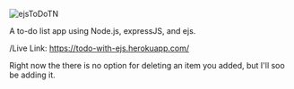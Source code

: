 ![ejsToDoTN](https://user-images.githubusercontent.com/77228474/112246022-0737e580-8c78-11eb-90ba-feda8d17d2c7.png)

A to-do list app using Node.js, expressJS, and ejs.

/Live Link: https://todo-with-ejs.herokuapp.com/

Right now the there is no option for deleting an item you added, but I'll soo be adding it.
